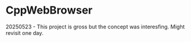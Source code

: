# CppWebBrowser
20250523 - This project is gross but the concept was interesfing. Might revisit one day.